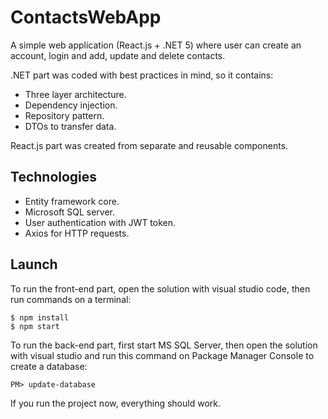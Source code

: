 # ContactsWebApp

A simple web application (React.js + .NET 5) where user can create an account, login and add, update and delete contacts.

.NET part was coded with best practices in mind, so it contains:
- Three layer architecture.
- Dependency injection.
- Repository pattern.
- DTOs to transfer data.

React.js part was created from separate and reusable components.

## Technologies
- Entity framework core.
- Microsoft SQL server.
- User authentication with JWT token.
- Axios for HTTP requests.

## Launch
To run the front-end part, open the solution with visual studio code, then run commands on a terminal:
```
$ npm install
$ npm start
```
To run the back-end part, first start MS SQL Server, then open the solution with visual studio and run this command on Package Manager Console to create a database:
```
PM> update-database
```
If you run the project now, everything should work.
